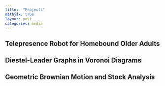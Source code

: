 ```yaml
---
title:  "Projects"
mathjax: true
layout: post
categories: media
---
```



## Telepresence Robot for Homebound Older Adults

## Diestel-Leader Graphs in Voronoi Diagrams

## Geometric Brownian Motion and Stock Analysis
